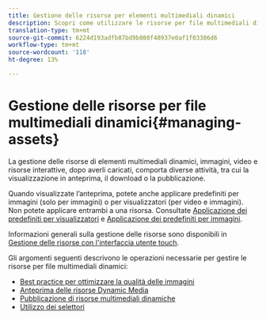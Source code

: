 ```yaml
---
title: Gestione delle risorse per elementi multimediali dinamici
description: Scopri come utilizzare le risorse per file multimediali dinamici
translation-type: tm+mt
source-git-commit: 6224d193adfb87bd9b080f48937e0af1f03386d6
workflow-type: tm+mt
source-wordcount: '118'
ht-degree: 13%

---
```



# Gestione delle risorse per file multimediali dinamici{#managing-assets}

La gestione delle risorse di elementi multimediali dinamici, immagini, video e risorse interattive, dopo averli caricati, comporta diverse attività, tra cui la visualizzazione in anteprima, il download o la pubblicazione.

Quando visualizzate l’anteprima, potete anche applicare predefiniti per immagini (solo per immagini) o per visualizzatori (per video e immagini). Non potete applicare entrambi a una risorsa. Consultate [Applicazione dei predefiniti per visualizzatori](viewer-presets.md) e [Applicazione dei predefiniti per immagini](image-presets.md).

Informazioni generali sulla gestione delle risorse sono disponibili in [Gestione delle risorse con l&#39;interfaccia utente touch](/help/assets/manage-digital-assets.md).

Gli argomenti seguenti descrivono le operazioni necessarie per gestire le risorse per file multimediali dinamici:

* [Best practice per ottimizzare la qualità delle immagini](best-practices-for-optimizing-the-quality-of-your-images.md)
* [Anteprima delle risorse Dynamic Media](previewing-assets.md)
* [Pubblicazione di risorse multimediali dinamiche](publishing-dynamicmedia-assets.md)
* [Utilizzo dei selettori](working-with-selectors.md)


